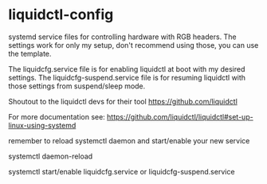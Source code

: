 # liquidctl-config
systemd service files for controlling hardware with RGB headers.
The settings work for only my setup, don't recommend using those, you can use the template.

The liquidcfg.service file is for enabling liquidctl at boot with my desired settings.
The liquidcfg-suspend.service file is for resuming liquidctl with those settings from suspend/sleep mode.


Shoutout to the liquidctl devs for their tool
https://github.com/liquidctl

For more documentation see: 
https://github.com/liquidctl/liquidctl#set-up-linux-using-systemd

remember to reload systemctl daemon and start/enable your new service

systemctl daemon-reload

systemctl start/enable liquidcfg.service or liquidcfg-suspend.service
